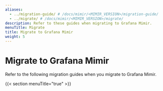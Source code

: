 ```yaml
---
aliases:
  - ../migration-guide/ # /docs/mimir/<MIMIR_VERSION>/migration-guide/
  - ../migrate/ # /docs/mimir/<MIMIR_VERSION>/migrate/
description: Refer to these guides when migrating to Grafana Mimir.
menuTitle: Migrate
title: Migrate to Grafana Mimir
weight: 5
---
```


# Migrate to Grafana Mimir

Refer to the following migration guides when you migrate to Grafana Mimir.

{{< section menuTitle="true" >}}
